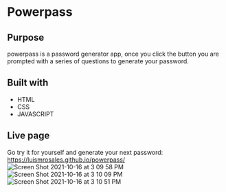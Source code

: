 # Powerpass

## Purpose
powerpass is a password generator app, once you click the button you are prompted with a series of questions to generate your password.
## Built with 
* HTML
* CSS
* JAVASCRIPT

## Live page
Go try it for yourself and generate your next password:  https://luismrosales.github.io/powerpass/
![Screen Shot 2021-10-16 at 3 09 58 PM](https://user-images.githubusercontent.com/82245627/137600133-8826edb7-a435-408b-9346-08bebe38f78e.png)
![Screen Shot 2021-10-16 at 3 10 09 PM](https://user-images.githubusercontent.com/82245627/137600135-efc3636a-139d-4d5a-a68d-e4ae27d21200.png)
![Screen Shot 2021-10-16 at 3 10 51 PM](https://user-images.githubusercontent.com/82245627/137600137-b9914627-a1c9-4bef-9ff7-db128209f8cb.png)

